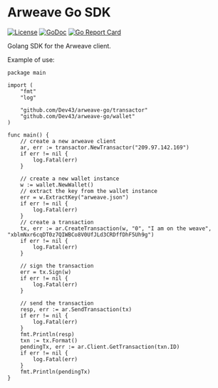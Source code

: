 # Arweave Go SDK


[![License](http://img.shields.io/badge/license-MIT-blue.svg)](https://github.com/Dev43/arweave-go/blob/master/LICENSE.md)
[![GoDoc](https://godoc.org/github.com/golang/gddo?status.svg)](https://godoc.org/github.com/Dev43/arweave-go)
[![Go Report Card](https://goreportcard.com/badge/github.com/Dev43/arweave-go)](https://goreportcard.com/report/github.com/Dev43/arweave-go)

Golang SDK for the Arweave client.

Example of use:

```golang
package main

import (
	"fmt"
	"log"

	"github.com/Dev43/arweave-go/transactor"
	"github.com/Dev43/arweave-go/wallet"
)

func main() {
	// create a new arweave client
	ar, err := transactor.NewTransactor("209.97.142.169")
	if err != nil {
		log.Fatal(err)
	}

	// create a new wallet instance
	w := wallet.NewWallet()
	// extract the key from the wallet instance
	err = w.ExtractKey("arweave.json")
	if err != nil {
		log.Fatal(err)
	}
	// create a transaction
	tx, err := ar.CreateTransaction(w, "0", "I am on the weave", "xblmNxr6cqDT0z7QIWBCo8V0UfJLd3CRDffDhF5Uh9g")
	if err != nil {
		log.Fatal(err)
	}

	// sign the transaction
	err = tx.Sign(w)
	if err != nil {
		log.Fatal(err)
	}

	// send the transaction
	resp, err := ar.SendTransaction(tx)
	if err != nil {
		log.Fatal(err)
	}
	fmt.Println(resp)
	txn := tx.Format()
	pendingTx, err := ar.Client.GetTransaction(txn.ID)
	if err != nil {
		log.Fatal(err)
	}
	fmt.Println(pendingTx)
}

```